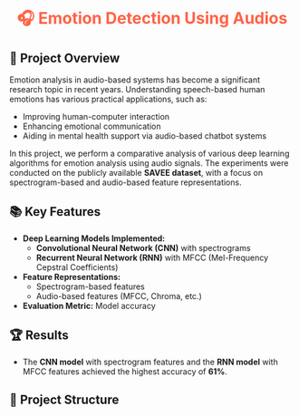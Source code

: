 <h1 style="color: #FF6347; text-align: center;">🎧 Emotion Detection Using Audios</h1>

## 📝 Project Overview
Emotion analysis in audio-based systems has become a significant research topic in recent years. Understanding speech-based human emotions has various practical applications, such as:
- Improving human-computer interaction
- Enhancing emotional communication
- Aiding in mental health support via audio-based chatbot systems

In this project, we perform a comparative analysis of various deep learning algorithms for emotion analysis using audio signals. The experiments were conducted on the publicly available **SAVEE dataset**, with a focus on spectrogram-based and audio-based feature representations.

## 📚 Key Features
- **Deep Learning Models Implemented:**
  - **Convolutional Neural Network (CNN)** with spectrograms
  - **Recurrent Neural Network (RNN)** with MFCC (Mel-Frequency Cepstral Coefficients)
- **Feature Representations:**
  - Spectrogram-based features
  - Audio-based features (MFCC, Chroma, etc.)
- **Evaluation Metric:** Model accuracy

## 🏆 Results
- The **CNN model** with spectrogram features and the **RNN model** with MFCC features achieved the highest accuracy of **61%**.

## 📂 Project Structure
